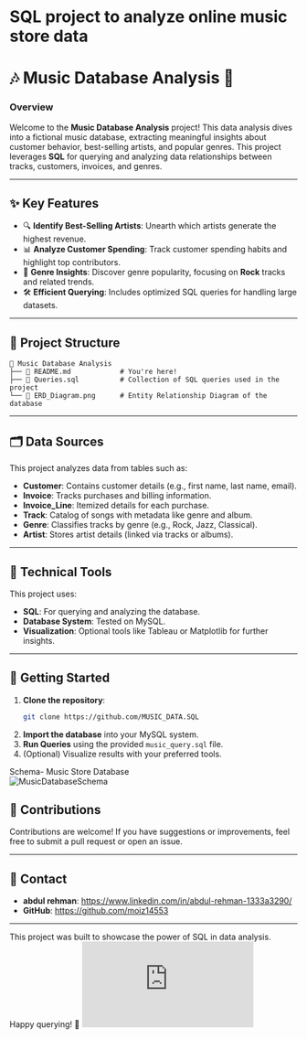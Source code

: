 # SQL project to analyze online music store data

# 🎶 Music Database Analysis 🎵

### **Overview**
Welcome to the **Music Database Analysis** project! This data analysis dives into a fictional music database, extracting meaningful insights about customer behavior, best-selling artists, and popular genres. This project leverages **SQL** for querying and analyzing data relationships between tracks, customers, invoices, and genres.

---

## ✨ **Key Features**
- 🔍 **Identify Best-Selling Artists**: Unearth which artists generate the highest revenue.
- 📊 **Analyze Customer Spending**: Track customer spending habits and highlight top contributors.
- 🎼 **Genre Insights**: Discover genre popularity, focusing on **Rock** tracks and related trends.
- 🛠 **Efficient Querying**: Includes optimized SQL queries for handling large datasets.

---

## 📂 **Project Structure**
```
📁 Music Database Analysis
├── 📜 README.md            # You're here!
├── 📜 Queries.sql          # Collection of SQL queries used in the project
└── 📄 ERD_Diagram.png      # Entity Relationship Diagram of the database
```

---

## 🗂️ **Data Sources**
This project analyzes data from tables such as:
- **Customer**: Contains customer details (e.g., first name, last name, email).
- **Invoice**: Tracks purchases and billing information.
- **Invoice_Line**: Itemized details for each purchase.
- **Track**: Catalog of songs with metadata like genre and album.
- **Genre**: Classifies tracks by genre (e.g., Rock, Jazz, Classical).
- **Artist**: Stores artist details (linked via tracks or albums).

---




## 🔧 **Technical Tools**
This project uses:
- **SQL**: For querying and analyzing the database.
- **Database System**: Tested on MySQL.
- **Visualization**: Optional tools like Tableau or Matplotlib for further insights.

---

## 🚀 **Getting Started**
1. **Clone the repository**:
   ```bash
   git clone https://github.com/MUSIC_DATA.SQL
   ```
2. **Import the database** into your MySQL system.
3. **Run Queries** using the provided `music_query.sql` file.
4. (Optional) Visualize results with your preferred tools.

Schema- Music Store Database  
![MusicDatabaseSchema](https://user-images.githubusercontent.com/112153548/213707717-bfc9f479-52d9-407b-99e1-e94db7ae10a3.png)


## 🤝 **Contributions**
Contributions are welcome! If you have suggestions or improvements, feel free to submit a pull request or open an issue.

---

## 📧 **Contact**
- **abdul rehman**: https://www.linkedin.com/in/abdul-rehman-1333a3290/
- **GitHub**: https://github.com/moiz14553

---

This project was built to showcase the power of SQL in data analysis. Happy querying! 🎉
![License](https://img.shields.io/github/license/moiz14553/https://github.com/moiz14553/MUSIC_DATA.SQL)
